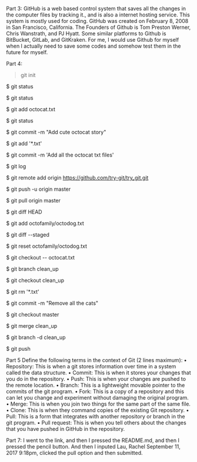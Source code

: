 Part 3: 
GitHub is a web based  control system that saves all the changes in the computer files by tracking it., and is also a internet hosting service. This system is mostly used for coding. GitHub was created on February 8, 2008 in San Francisco, California. The Founders of Github is Tom Preston Werner, Chris Wanstrath, and PJ Hyatt. Some similar platforms to Github is BitBucket, GitLab, and GitKraken. For me, I would use Github for myself when I actually need to save some codes and somehow test them in the future for myself. 
 







































Part 4: 
> git init

$ git status

$ git status

$ git add octocat.txt

$ git status

$ git commit -m "Add cute octocat story"

$ git add '*.txt'

$ git commit -m 'Add all the octocat txt files'

$ git log

$ git remote add origin https://github.com/try-git/try_git.git

$ git push -u origin master

$ git pull origin master

$ git diff HEAD

$ git add octofamily/octodog.txt

$ git diff --staged

$ git reset octofamily/octodog.txt

$ git checkout -- octocat.txt

$ git branch clean_up

$ git checkout clean_up

$ git rm '*.txt'

$ git commit -m "Remove all the cats"

$ git checkout master

$ git merge clean_up

$ git branch -d clean_up

$ git push

>






































Part 5
Define the following terms in the context of Git (2 lines maximum):
•	Repository: This is when a git stores information over time in a system called the data structure. 
•	Commit: This is when it stores your changes that you do in the repository. 
•	Push: This is when your changes are pushed to the remote location.
•	Branch: This is a lightweight movable pointer to the commits of the git program. 
•	Fork: This is a copy of a repository and this can let you change and experiment without damaging the original program. 
•	Merge: This is when you join two things for the same part of the same file. 
•	Clone: This is when they command copies of the existing Git repository. 
•	Pull: This is a form that integrates with another repository or branch in the git program. 
•	Pull request: This is when you tell others about the changes that you have pushed in GitHub in the repository. 


Part 7: 
I went to the link, and then I pressed the  README.md, and then I pressed the pencil button.  And then I inputed Lau, Rachel September 11, 2017 9:18pm, clicked the pull option and then submitted. 




